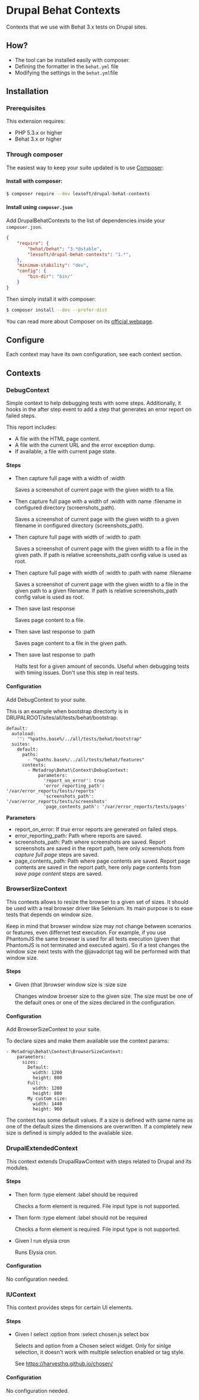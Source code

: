 # Drupal Behat Contexts

Contexts that we use with Behat 3.x tests on Drupal sites.

## How?

* The tool can be installed easily with composer.
* Defining the formatter in the `behat.yml` file
* Modifying the settings in the `behat.yml`file

## Installation

### Prerequisites

This extension requires:

* PHP 5.3.x or higher
* Behat 3.x or higher

### Through composer

The easiest way to keep your suite updated is to use [Composer](http://getcomposer.org>):

#### Install with composer:

```bash
$ composer require --dev lexsoft/drupal-behat-contexts
```

#### Install using `composer.json`

Add DrupalBehatContexts to the list of dependencies inside your `composer.json`.

```json
{
    "require": {
        "behat/behat": "3.*@stable",
        "lexsoft/drupal-behat-contexts": "1.*",
    },
    "minimum-stability": "dev",
    "config": {
        "bin-dir": "bin/"
    }
}
```

Then simply install it with composer:

```bash
$ composer install --dev --prefer-dist
```

You can read more about Composer on its [official webpage](http://getcomposer.org).

## Configure

Each context may have its own configuration, see each context section.

## Contexts

### DebugContext

Simple context to help debugging tests with some steps. Additionally, it hooks in the after step event to add a step that generates an error report on failed steps.

This report includes:
  - A file with the HTML page content.
  - A file with the current URL and the error exception dump.
  - If available, a file with current page state.


#### Steps

- Then capture full page with a width of :width

  Saves a screenshot of current page with the given width to a file.

- Then capture full page with a width of :width with name :filename in configured directory (screenshots_path).

  Saves a screenshot of current page with the given width to a given filename in configured directory (screenshots_path).

- Then capture full page with width of :width to :path

  Saves a screenshot of current page with the given width to a file in the given path. If path is relative screenshots_path config value is used as root.

- Then capture full page with width of :width to :path with name :filename

  Saves a screenshot of current page with the given width to a file in the given path to a given filename. If path is relative screenshots_path config value is used as root.

- Then save last response

  Saves page content to a file.

- Then save last response to :path

  Saves page content to a file in the given path.

- Then save last response to :path

  Halts test for a given amount of seconds. Useful when debugging tests with timing issues. Don't use this step in real tests.


#### Configuration
  Add DebugContext to your suite.

  This is an example when bootstrap directorty is in DRUPALROOT/sites/all/tests/behat/bootstrap.

```
default:
  autoload:
    '': "%paths.base%/../all/tests/behat/bootstrap"
  suites:
    default:
      paths:
        - "%paths.base%/../all/tests/behat/features"
      contexts:
        - Metadrop\Behat\Context\DebugContext:
            parameters:
              'report_on_error': true
              'error_reporting_path': '/var/error_reports/tests/reports'
              'screenshots_path': '/var/error_reports/tests/screenshots'
              'page_contents_path': '/var/error_reports/tests/pages'
```

**Parameters**
  - report_on_error: If _true_ error reports are generated on failed steps.
  - error_reporting_path: Path where reports are saved.
  - screenshots_path: Path where screenshots are saved. Report screenshots are saved in the report path, here only screenshots from _capture full page_ steps are saved.
  - page_contents_path: Path where page contents are saved. Report page contents are saved in the report path, here only page contents from _save page content_ steps are saved.



### BrowserSizeContext

This contexts allows to resize the browser to a given set of sizes. It should be used with a real browser driver like Selenium. Its main purpose is to ease tests that depends on window size.

Keep in mind  that browser window size may not change between scenarios or features, even differnet test execution. For example, if you use PhantomJS the same browser is used for all tests execution (given that PhantomJS is not terminated and executed again). So if a test changes the window size next tests with the @javadcript tag will be performed with that window size.


#### Steps

- Given (that )browser window size is :size size

  Changes window broeser size to the given size. The size must be one of the default ones or one of the sizes declared in the configuration.


#### Configuration

Add BrowserSizeContext to your suite.

To declare sizes and make them available use the context params:

```
- Metadrop\Behat\Context\BrowserSizeContext:
    parameters:
      sizes:
        Default:
          width: 1200
          height: 800
        Full:
          width: 1200
          height: 800
        My custom size:
          width: 1440
          height: 960
```

The context has some default values. If a size is defined with same name as one of the default sizes the dimensions are overwritten. If a completely new size is defined is simply added to the available size.



### DrupalExtendedContext

  This context extends DrupalRawContext with steps related to Drupal and its modules.


#### Steps

- Then form :type element :label should be required

  Checks a form element is required. File input type is not supported.

- Then form :type element :label should not be required

  Checks a form element is required. File input type is not supported.

- Given I run elysia cron

  Runs Elysia cron.


#### Configuration

No configuration needed.



### IUContext

  This context provides steps for certain UI elements.


#### Steps

- Given I select :option from :select chosen.js select box

  Selects and option from a Chosen select widget. Only for sinlge selection, it
  doesn't work with multiple selection enabled or tag style.

  See https://harvesthq.github.io/chosen/


#### Configuration

No configuration needed.
